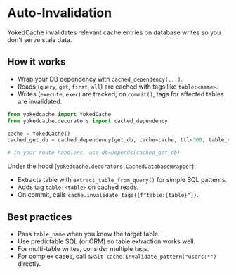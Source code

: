 # Auto-Invalidation

YokedCache invalidates relevant cache entries on database writes so you don't serve stale data.

## How it works

- Wrap your DB dependency with `cached_dependency(...)`.
- Reads (`query`, `get`, `first`, `all`) are cached with tags like `table:<name>`.
- Writes (`execute`, `exec`) are tracked; on `commit()`, tags for affected tables are invalidated.

```python
from yokedcache import YokedCache
from yokedcache.decorators import cached_dependency

cache = YokedCache()
cached_get_db = cached_dependency(get_db, cache=cache, ttl=300, table_name="users")

# In your route handlers, use db=Depends(cached_get_db)
```

Under the hood (`yokedcache.decorators.CachedDatabaseWrapper`):

- Extracts table with `extract_table_from_query()` for simple SQL patterns.
- Adds tag `table:<table>` on cached reads.
- On commit, calls `cache.invalidate_tags([f"table:{table}"])`.

## Best practices

- Pass `table_name` when you know the target table.
- Use predictable SQL (or ORM) so table extraction works well.
- For multi-table writes, consider multiple tags.
- For complex cases, call `await cache.invalidate_pattern("users:*")` directly.

